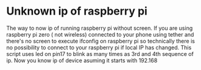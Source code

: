 # Unknown ip of raspberry pi
The way to now ip of running raspberry pi without screen.
If you are using raspberry pi zero ( not wireless) connected to your phone using tether and there's no screen to execute ifconfig on raspberry pi so technically there is no possibility to connect to your raspberry pi if local IP has changed. This script uses led on pin17 to blink as many times as 3rd and 4th sequence of ip. Now you know ip of device asuming it starts with 192.168
